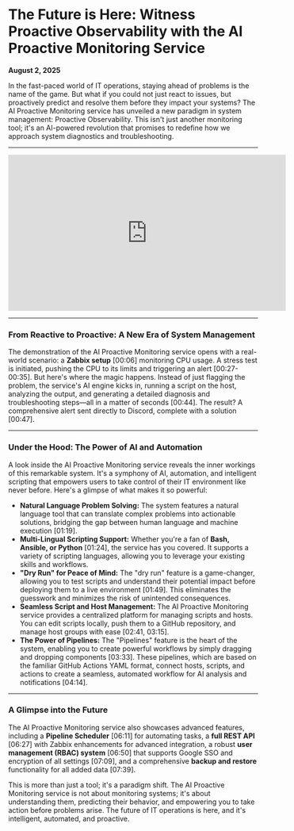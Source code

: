 # The Future is Here: Witness Proactive Observability with the AI Proactive Monitoring Service

**August 2, 2025**

In the fast-paced world of IT operations, staying ahead of problems is the name of the game. But what if you could not just react to issues, but proactively predict and resolve them before they impact your systems? The AI Proactive Monitoring service has unveiled a new paradigm in system management: Proactive Observability. This isn't just another monitoring tool; it's an AI-powered revolution that promises to redefine how we approach system diagnostics and troubleshooting.

---

<iframe width="560" height="315" src="https://www.youtube.com/embed/7jRv8x87i_w?si=H_4m-Qxs-p2rxsgW" title="YouTube video player" frameborder="0" allow="accelerometer; autoplay; clipboard-write; encrypted-media; gyroscope; picture-in-picture; web-share" referrerpolicy="strict-origin-when-cross-origin" allowfullscreen></iframe>

---

### **From Reactive to Proactive: A New Era of System Management**

The demonstration of the AI Proactive Monitoring service opens with a real-world scenario: a **Zabbix setup** [00:06] monitoring CPU usage. A stress test is initiated, pushing the CPU to its limits and triggering an alert [00:27-00:35]. But here's where the magic happens. Instead of just flagging the problem, the service's AI engine kicks in, running a script on the host, analyzing the output, and generating a detailed diagnosis and troubleshooting steps—all in a matter of seconds [00:44]. The result? A comprehensive alert sent directly to Discord, complete with a solution [00:47].

---

### **Under the Hood: The Power of AI and Automation**

A look inside the AI Proactive Monitoring service reveals the inner workings of this remarkable system. It's a symphony of AI, automation, and intelligent scripting that empowers users to take control of their IT environment like never before. Here's a glimpse of what makes it so powerful:

* **Natural Language Problem Solving:** The system features a natural language tool that can translate complex problems into actionable solutions, bridging the gap between human language and machine execution [01:19].
* **Multi-Lingual Scripting Support:** Whether you're a fan of **Bash, Ansible, or Python** [01:24], the service has you covered. It supports a variety of scripting languages, allowing you to leverage your existing skills and workflows.
* **"Dry Run" for Peace of Mind:** The "dry run" feature is a game-changer, allowing you to test scripts and understand their potential impact before deploying them to a live environment [01:49]. This eliminates the guesswork and minimizes the risk of unintended consequences.
* **Seamless Script and Host Management:** The AI Proactive Monitoring service provides a centralized platform for managing scripts and hosts. You can edit scripts locally, push them to a GitHub repository, and manage host groups with ease [02:41, 03:15].
* **The Power of Pipelines:** The "Pipelines" feature is the heart of the system, enabling you to create powerful workflows by simply dragging and dropping components [03:33]. These pipelines, which are based on the familiar GitHub Actions YAML format, connect hosts, scripts, and actions to create a seamless, automated workflow for AI analysis and notifications [04:14].

---

### **A Glimpse into the Future**

The AI Proactive Monitoring service also showcases advanced features, including a **Pipeline Scheduler** [06:11] for automating tasks, a **full REST API** [06:27] with Zabbix enhancements for advanced integration, a robust **user management (RBAC) system** [06:50] that supports Google SSO and encryption of all settings [07:09], and a comprehensive **backup and restore** functionality for all added data [07:39].

This is more than just a tool; it's a paradigm shift. The AI Proactive Monitoring service is not about monitoring systems; it's about understanding them, predicting their behavior, and empowering you to take action before problems arise. The future of IT operations is here, and it's intelligent, automated, and proactive.